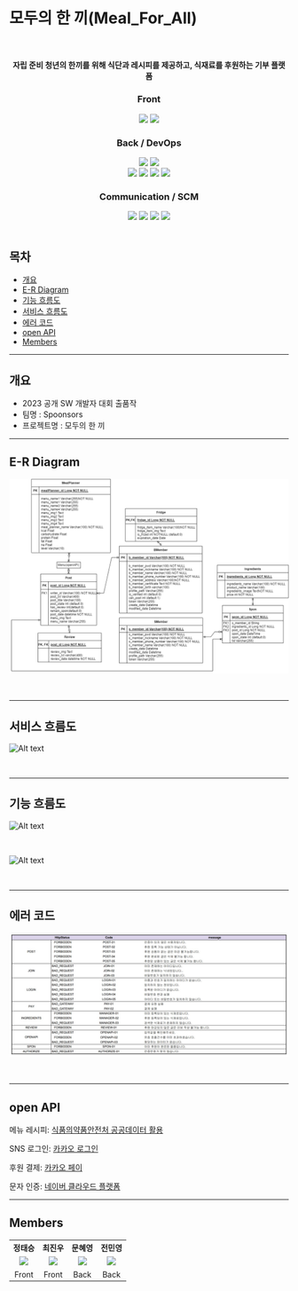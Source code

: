 # **모두의 한 끼(Meal_For_All)**

<br>

<div align="center">

#### 자립 준비 청년의 한끼를 위해 식단과 레시피를 제공하고, 식재료를 후원하는 기부 플랫폼

### Front
<img src="https://img.shields.io/badge/dart-0175C2?style=for-the-badge&logo=dart&logoColor=white">
<img src="https://img.shields.io/badge/flutter-02569B?style=for-the-badge&logo=flutter&logoColor=white">


### Back / DevOps 
<img src="https://img.shields.io/badge/java-007396?style=for-the-badge&logo=java&logoColor=white">
<img src="https://img.shields.io/badge/springboot-6DB33F?style=for-the-badge&logo=springboot&logoColor=white">
<br>

<img src="https://img.shields.io/badge/mysql-4479A1?style=for-the-badge&logo=mysql&logoColor=white">
<img src="https://img.shields.io/badge/amazons3-569A31?style=for-the-badge&logo=amazons3&logoColor=#white">
<img src="https://img.shields.io/badge/amazonaws-232F3E?style=for-the-badge&logo=amazonaws&logoColor=#white">
<img src="https://img.shields.io/badge/firebase-FFCA28?style=for-the-badge&logo=firebase&logoColor=white">
<br>

### Communication / SCM
<img src="https://img.shields.io/badge/discord-5865F2?style=for-the-badge&logo=discord&logoColor=white">
<img src="https://img.shields.io/badge/notion-000000?style=for-the-badge&logo=firebase&logoColor=white">
<img src="https://img.shields.io/badge/googledrive-4285F4?style=for-the-badge&logo=googledrive&logoColor=white">
<img src="https://img.shields.io/badge/github-181717?style=for-the-badge&logo=github&logoColor=white">

</div>

<br>

## 목차
- [ 개요 ](#개요)
- [ E-R Diagram](#e-r-diagram)
- [ 기능 흐름도](#기능-흐름도)
- [ 서비스 흐름도](#서비스-흐름도)
- [ 에러 코드](#에러-코드)
- [ open API](#open-api)
- [ Members](#members)

- - -
## 개요
- 2023 공개 SW 개발자 대회 출품작
- 팀명 : Spoonsors
- 프로젝트명 : 모두의 한 끼

- - -
## **E-R Diagram**

![Alt text](docs/erd.png)

<br>

- - -
## **서비스 흐름도**

![Alt text](docs/서비스-흐름도.png)

<br>

- - -

## **기능 흐름도**

![Alt text](docs/기능-흐름도.png)

<br>

![Alt text](docs/기능-흐름도-(2).png)

<br>

- - -

## **에러 코드**

![Alt text](docs/에러코드.jpg)

<br>

- - -

## **open API**


메뉴 레시피: [식품의약품안전처 공공데이터 활용][googlelink]

[googlelink]: http://www.foodsafetykorea.go.kr/api/openApiInfo.do?menu_grp=MENU_GRP31&menu_no=661&show_cnt=10&start_idx=1&svc_no=COOKRCP01

SNS 로그인: [카카오 로그인][kakao login]

[kakao login]: https://developers.kakao.com/docs/latest/ko/kakaologin/common

후원 결제: [카카오 페이][kakao pay]

[kakao pay]: https://developers.kakao.com/docs/latest/ko/kakaopay/common

문자 인증: [네이버 클라우드 플랫폼][ncloud]

[ncloud]: https://www.ncloud.com/product/applicationService/sens

- - -

## **Members**
<table>
<tr align="center">
    <th>정태승</th>
    <th>최진우</th>
    <th>문혜영</th>
    <th>전민영</th>
</tr>
<tr align ="center">
   <td> <a href="https://github.com/taeGnues"> <img src="https://avatars.githubusercontent.com/u/112752089?v=4" width="100"></a></td>
  <td> <a href="https://github.com/ryan00102"><img src="https://avatars.githubusercontent.com/u/101000358?v=4" width="100"> </a></td>
    <td><a href="https://github.com/mummhy0811"><img src="https://avatars.githubusercontent.com/u/76941500?v=4" width="100"></a></td>
  <td><a href="https://github.com/miinyeong"><img src="https://avatars.githubusercontent.com/u/106754293?v=4" width="100"></a></td>
</tr>
<tr align ="center">
    <td>Front</td>
    <td>Front</td>
    <td>Back</td>
    <td>Back</td>
</tr>
</table>
</p>
